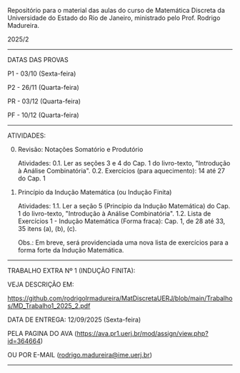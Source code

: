 Repositório para o material das aulas do curso de Matemática Discreta da Universidade do Estado do Rio de Janeiro, ministrado pelo Prof. Rodrigo Madureira.

2025/2

----------------------------------------------------------------------------------------------------------------------------------------------------------

DATAS DAS PROVAS

P1 - 03/10 (Sexta-feira)

P2 - 26/11 (Quarta-feira)

PR - 03/12 (Quarta-feira)

PF - 10/12 (Quarta-feira)


----------------------------------------------------------------------------------------------------------------------------------------------------------

ATIVIDADES:

0. Revisão: Notações Somatório e Produtório

   Atividades:
     0.1. Ler as seções 3 e 4 do Cap. 1 do livro-texto, "Introdução à Análise Combinatória".
     0.2. Exercícios (para aquecimento): 14 até 27 do Cap. 1

1. Princípio da Indução Matemática (ou Indução Finita)

   Atividades:
      1.1. Ler a seção 5 (Princípio da Indução Matemática) do Cap. 1 do livro-texto, "Introdução à Análise Combinatória".
      1.2. Lista de Exercícios 1 - Indução Matemática (Forma fraca): Cap. 1, de 28 até 33, 35 itens (a), (b), (c).

      Obs.: Em breve, será providenciada uma nova lista de exercícios para a forma forte da Indução Matemática.

----------------------------------------------------------------------------------------------------------------------------------------------------------

TRABALHO EXTRA Nº 1 (INDUÇÃO FINITA): 

VEJA DESCRIÇÃO EM: 

https://github.com/rodrigolrmadureira/MatDiscretaUERJ/blob/main/Trabalhos/MD_Trabalho1_2025_2.pdf

DATA DE ENTREGA: 12/09/2025 (Sexta-feira)

PELA PAGINA DO AVA (https://ava.pr1.uerj.br/mod/assign/view.php?id=364664)

OU POR E-MAIL (rodrigo.madureira@ime.uerj.br)

----------------------------------------------------------------------------------------------------------------------------------------------------------

